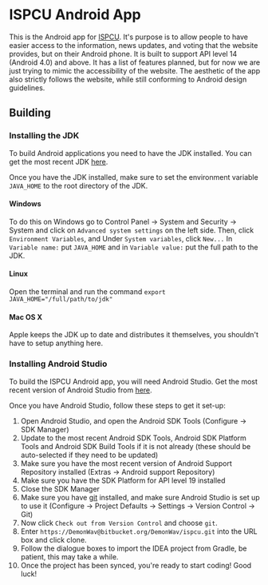 ISPCU Android App
=================

This is the Android app for [ISPCU](https://ispcu.org/). It's purpose is to allow people to have
easier access to the information, news updates, and voting that the website provides, but on their
Android phone. It is built to support API level 14 (Android 4.0) and above. It has a list of features planned,
but for now we are just trying to mimic the accessibility of the website. The aesthetic of the app
also strictly follows the website, while still conforming to Android design guidelines.

Building
--------
### Installing the JDK
To build Android applications you need to have the JDK installed.
You can get the most recent JDK [here](http://www.oracle.com/technetwork/java/javase/downloads/index.html).

Once you have the JDK installed, make sure to set the environment variable `JAVA_HOME` to the root directory of the JDK.
#### Windows
To do this on Windows go to Control Panel -> System and Security -> System and click on `Advanced system settings` on the left side.
Then, click `Environment Variables`, and Under `System variables`, click `New...`
In `Variable name:` put `JAVA_HOME` and in `Variable value:` put the full path to the JDK.
#### Linux
Open the terminal and run the command `export JAVA_HOME="/full/path/to/jdk"`
#### Mac OS X
Apple keeps the JDK up to date and distributes it themselves, you shouldn't have to setup anything here.

### Installing Android Studio

To build the ISPCU Android app, you will need Android Studio. Get the most recent version of Android
Studio from [here](https://developer.android.com/sdk/installing/studio.html).

Once you have Android Studio, follow these steps to get it set-up:

1. Open Android Studio, and open the Android SDK Tools (Configure -> SDK Manager)
2. Update to the most recent Android SDK Tools, Android SDK Platform Tools and Android SDK Build Tools if it is not already (these should be auto-selected if they need to be updated)
3. Make sure you have the most recent version of Android Support Repository installed (Extras -> Android support Repository)
4. Make sure you have the SDK Platform for API level 19 installed
5. Close the SDK Manager
6. Make sure you have [git](http://git-scm.com/) installed, and make sure Android Studio is set up to use it (Configure -> Project Defaults -> Settings -> Version Control -> Git)
7. Now click `Check out from Version Control` and choose `git`.
8. Enter `https://DemonWav@bitbucket.org/DemonWav/ispcu.git` into the URL box and click clone.
9. Follow the dialogue boxes to import the IDEA project from Gradle, be patient, this may take a while.
10. Once the project has been synced, you're ready to start coding! Good luck!